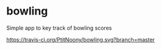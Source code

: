 # bowling
Simple app to key track of bowling scores

https://travis-ci.org/PtitNoony/bowling.svg?branch=master
